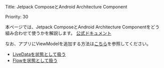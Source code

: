 Title: Jetpack ComposeとAndroid Architecture Component

Priority: 30

本ページでは、Jetpack ComposeとAndroid Architecture Componentをどう組み合わせて使うかを解説します。
[公式ドキュメント](https://developer.android.com/jetpack/compose/libraries?hl=ja)

なお、アプリにViewModelを追加する方法は[こちら](../navigation/viewModel.html)を参照してください。

- [LiveDataを状態として扱う](./livedata.html)
- [Flowを状態として扱う](./flow.html)

